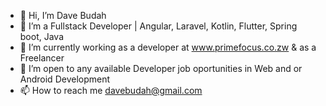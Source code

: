 - 👋 Hi, I’m Dave Budah
- 👀 I’m a Fullstack Developer | Angular, Laravel, Kotlin, Flutter, Spring boot, Java
- 🌱 I’m currently working as a developer at www.primefocus.co.zw & as a Freelancer
- 💞️ I’m open to any available Developer job oportunities in Web and or Android Development
- 📫 How to reach me davebudah@gmail.com

<!---
dave-budah/dave-budah is a ✨ special ✨ repository because its `README.md` (this file) appears on your GitHub profile.
You can click the Preview link to take a look at your changes.
--->
